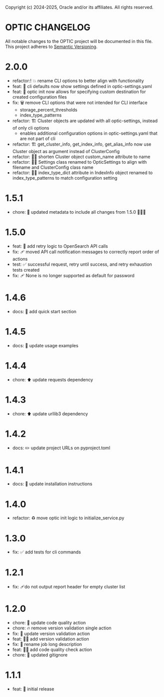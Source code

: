 Copyright (c) 2024-2025, Oracle and/or its affiliates. All rights reserved.

# OPTIC CHANGELOG

All notable changes to the OPTIC project will be documented in
this file. This project adheres to [Semantic Versioning](http://semver.org/).

# 2.0.0
* refactor:! 💥 rename CLI options to better align with functionality
* feat: 🚸 cli defaults now show settings defined in optic-settings.yaml
* feat: 🚸 optic init now allows for specifying custom destination for created configuration files
* fix: 🗑️ remove CLI options that were not intended for CLI interface
  * storage_percent_thresholds
  * index_type_patterns
* refactor: 🏗️ Cluster objects are updated with all optic-settings, instead of only cli options
  * enables additional configuration options in optic-settings.yaml that are not part of cli
* refactor: 🏗️ get_cluster_info, get_index_info, get_alias_info now use Cluster object as argument instead of ClusterConfig
* refactor: 🧑‍💻 shorten Cluster object custom_name attribute to name
* refactor: 🧑‍💻 Settings class renamed to OpticSettings to align with filename and ClusterConfig class name 
* refactor: 🧑‍💻 index_type_dict attribute in IndexInfo object renamed to index_type_patterns to match configuration setting


# 1.5.1
* chore: 🔧 updated metadata to include all changes from 1.5.0 🤦🏼‍♂️ 

# 1.5.0
* feat: 🥅 add retry logic to OpenSearch API calls 
* fix: 🩹 moved API call notification messages to correctly report order of actions
* test: ✅ successful request, retry until success, and retry exhaustion tests created
* fix: 🩹 None is no longer supported as default for password

# 1.4.6
* docs: 📝 add quick start section

# 1.4.5
* docs: 📝 update usage examples

# 1.4.4
* chore: ⬆️ update requests dependency

# 1.4.3
* chore: ⬆️ update urllib3 dependency

# 1.4.2
* docs: ✏️ update project URLs on pyproject.toml

# 1.4.1
* docs: 📝 update installation instructions

# 1.4.0
* refactor: ♻️ move optic init logic to initialize_service.py

# 1.3.0
* fix: ✅ add tests for cli commands

# 1.2.1
* fix: 🩹do not output report header for empty cluster list

# 1.2.0
* chore: 👷 update code quality action
* chore: 🔥 remove version validation single action
* fix: 💚 update version validation action
* feat: 👷‍♂️ add version validation action
* fix: 🚚 rename job long description
* feat: 👷‍♂️ add code quality check action
* chore: 🙈 updated gitignore

# 1.1.1
* feat: 🎉 initial release
